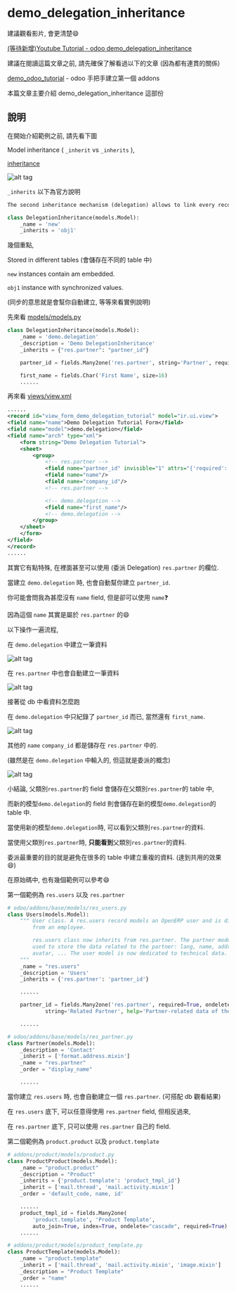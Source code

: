 # demo_delegation_inheritance

建議觀看影片, 會更清楚:smile:

[(等待新增)Youtube Tutorial - odoo demo_delegation_inheritance]()

建議在閱讀這篇文章之前, 請先確保了解看過以下的文章 (因為都有連貫的關係)

[demo_odoo_tutorial](https://github.com/twtrubiks/odoo-demo-addons-tutorial/tree/master/demo_odoo_tutorial) -  odoo 手把手建立第一個 addons

本篇文章主要介紹 demo_delegation_inheritance 這部份

## 說明

在開始介紹範例之前, 請先看下圖

Model inheritance ( `_inherit` vs `_inherits` ),

[inheritance](https://www.odoo.com/documentation/12.0/howtos/backend.html#inheritance)

![alt tag](https://i.imgur.com/IRPk1By.png)

`_inherits` 以下為官方說明

```txt
The second inheritance mechanism (delegation) allows to link every record of a model to a record in a parent model, and provides transparent access to the fields of the parent record.
```

```python
class DelegationInheritance(models.Model):
    _name = 'new'
    _inherits = 'obj1'
```

幾個重點,

Stored in different tables (會儲存在不同的 table 中)

`new` instances contain am embedded.

`obj1` instance with synchronized values.

(同步的意思就是會幫你自動建立, 等等來看實例說明)

先來看 [models/models.py](models/models.py)

```python
class DelegationInheritance(models.Model):
    _name = 'demo.delegation'
    _description = 'Demo DelegationInheritance'
    _inherits = {"res.partner": "partner_id"}

    partner_id = fields.Many2one('res.partner', string='Partner', required=True, ondelete="cascade")

    first_name = fields.Char('First Name', size=16)
    ......
```

再來看 [views/view.xml](views/view.xml)

```xml
......
<record id="view_form_demo_delegation_tutorial" model="ir.ui.view">
<field name="name">Demo Delegation Tutorial Form</field>
<field name="model">demo.delegation</field>
<field name="arch" type="xml">
    <form string="Demo Delegation Tutorial">
    <sheet>
        <group>
            <!-- res.partner -->
            <field name="partner_id" invisible="1" attrs="{'required': [('id', '!=', False)]}"/>
            <field name="name"/>
            <field name="company_id"/>
            <!-- res.partner -->

            <!-- demo.delegation -->
            <field name="first_name"/>
            <!-- demo.delegation -->
        </group>
    </sheet>
    </form>
</field>
</record>
......
```

其實它有點特殊, 在裡面甚至可以使用 (委派 Delegation) `res.partner` 的欄位.

當建立 `demo.delegation` 時, 也會自動幫你建立 `partner_id`.

你可能會問我為甚麼沒有 `name` field, 但是卻可以使用 `name`:question:

因為這個 `name` 其實是屬於 `res.partner` 的:smile:

以下操作一遍流程,

在 `demo.delegation` 中建立一筆資料

![alt tag](https://i.imgur.com/vfPNsva.png)

在 `res.partner` 中也會自動建立一筆資料

![alt tag](https://i.imgur.com/JZ2EUv1.png)

接著從 db 中看資料怎麼跑

在 `demo.delegation` 中只紀錄了 `partner_id` 而已, 當然還有 `first_name`.

![alt tag](https://i.imgur.com/i7SyECl.png)

其他的 `name` `company_id` 都是儲存在 `res.partner` 中的.

(雖然是在 `demo.delegation` 中輸入的, 但這就是委派的概念)

![alt tag](https://i.imgur.com/UHOqrwx.png)

小結論, 父類別`res.partner`的 field 會儲存在父類別`res.partner`的 table 中,

而新的模型`demo.delegation`的 field 則會儲存在新的模型`demo.delegation`的 table 中.

當使用新的模型`demo.delegation`時, 可以看到父類別`res.partner`的資料.

當使用父類別`res.partner`時, **只能看到**父類別`res.partner`的資料.

委派最重要的目的就是避免在很多的 table 中建立重複的資料. (達到共用的效果:smile:)

在原始碼中, 也有幾個範例可以參考:smile:

第一個範例為 `res.users` 以及 `res.partner`

```python
# odoo/addons/base/models/res_users.py
class Users(models.Model):
    """ User class. A res.users record models an OpenERP user and is different
        from an employee.

        res.users class now inherits from res.partner. The partner model is
        used to store the data related to the partner: lang, name, address,
        avatar, ... The user model is now dedicated to technical data.
    """
    _name = "res.users"
    _description = 'Users'
    _inherits = {'res.partner': 'partner_id'}

    ......

    partner_id = fields.Many2one('res.partner', required=True, ondelete='restrict', auto_join=True,
            string='Related Partner', help='Partner-related data of the user')

    ......

# odoo/addons/base/models/res_partner.py
class Partner(models.Model):
    _description = 'Contact'
    _inherit = ['format.address.mixin']
    _name = "res.partner"
    _order = "display_name"

    ......
```

當你建立 `res.users` 時, 也會自動建立一個 `res.partner`. (可搭配 db 觀看結果)

在 `res.users` 底下, 可以任意得使用 `res.partner` field, 但相反過來,

在 `res.partner` 底下, 只可以使用 `res.partner` 自己的 field.

第二個範例為 `product.product` 以及 `product.template`

```python
# addons/product/models/product.py
class ProductProduct(models.Model):
    _name = "product.product"
    _description = "Product"
    _inherits = {'product.template': 'product_tmpl_id'}
    _inherit = ['mail.thread', 'mail.activity.mixin']
    _order = 'default_code, name, id'

    ......
	product_tmpl_id = fields.Many2one(
		'product.template', 'Product Template',
		auto_join=True, index=True, ondelete="cascade", required=True)
    ......

# addons/product/models/product_template.py
class ProductTemplate(models.Model):
    _name = "product.template"
    _inherit = ['mail.thread', 'mail.activity.mixin', 'image.mixin']
    _description = "Product Template"
    _order = "name"
    ......
```

